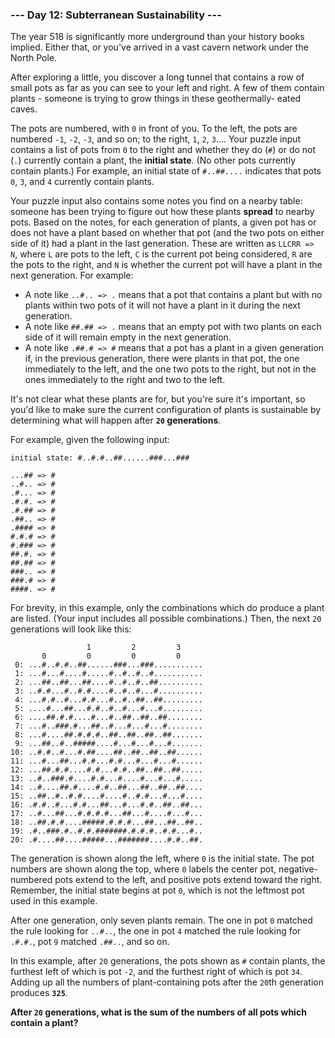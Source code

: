 ### --- Day 12: Subterranean Sustainability ---

The year 518 is significantly more underground than your history books
implied. Either that, or you've arrived in a vast cavern network under the
North Pole.

After exploring a little, you discover a long tunnel that contains a row of
small pots as far as you can see to your left and right. A few of them
contain plants - someone is trying to grow things in these geothermally-
eated caves.

The pots are numbered, with `0` in front of you. To the left, the pots are
numbered `-1`, `-2`, `-3`, and so on; to the right, `1`, `2`, `3`…. Your puzzle input
contains a list of pots from `0` to the right and whether they do (`#`) or do
not (`.`) currently contain a plant, the **initial state**. (No other pots
currently contain plants.) For example, an initial state of `#..##....`
indicates that pots `0`, `3`, and `4` currently contain plants.

Your puzzle input also contains some notes you find on a nearby table:
someone has been trying to figure out how these plants **spread** to nearby
pots. Based on the notes, for each generation of plants, a given pot has or
does not have a plant based on whether that pot (and the two pots on either
side of it) had a plant in the last generation. These are written as
`LLCRR => N`, where `L` are pots to the left, `C` is the current pot being
considered, `R` are the pots to the right, and `N` is whether the current pot
will have a plant in the next generation. For example:

- A note like `..#.. => .` means that a pot that contains a plant but with
  no plants within two pots of it will not have a plant in it during the
  next generation.
- A note like `##.## => .` means that an empty pot with two plants on each
  side of it will remain empty in the next generation.
- A note like `.##.# => #` means that a pot has a plant in a given
  generation if, in the previous generation, there were plants in that
  pot, the one immediately to the left, and the one two pots to the
  right, but not in the ones immediately to the right and two to the
  left.

It's not clear what these plants are for, but you're sure it's important,
so you'd like to make sure the current configuration of plants is
sustainable by determining what will happen after **`20` generations**.

For example, given the following input:

```
initial state: #..#.#..##......###...###

...## => #
..#.. => #
.#... => #
.#.#. => #
.#.## => #
.##.. => #
.#### => #
#.#.# => #
#.### => #
##.#. => #
##.## => #
###.. => #
###.# => #
####. => #
```

For brevity, in this example, only the combinations which do produce a
plant are listed. (Your input includes all possible combinations.) Then,
the next `20` generations will look like this:

```
                 1         2         3
       0         0         0         0
 0: ...#..#.#..##......###...###...........
 1: ...#...#....#.....#..#..#..#...........
 2: ...##..##...##....#..#..#..##..........
 3: ..#.#...#..#.#....#..#..#...#..........
 4: ...#.#..#...#.#...#..#..##..##.........
 5: ....#...##...#.#..#..#...#...#.........
 6: ....##.#.#....#...#..##..##..##........
 7: ...#..###.#...##..#...#...#...#........
 8: ...#....##.#.#.#..##..##..##..##.......
 9: ...##..#..#####....#...#...#...#.......
10: ..#.#..#...#.##....##..##..##..##......
11: ...#...##...#.#...#.#...#...#...#......
12: ...##.#.#....#.#...#.#..##..##..##.....
13: ..#..###.#....#.#...#....#...#...#.....
14: ..#....##.#....#.#..##...##..##..##....
15: ..##..#..#.#....#....#..#.#...#...#....
16: .#.#..#...#.#...##...#...#.#..##..##...
17: ..#...##...#.#.#.#...##...#....#...#...
18: ..##.#.#....#####.#.#.#...##...##..##..
19: .#..###.#..#.#.#######.#.#.#..#.#...#..
20: .#....##....#####...#######....#.#..##.
```

The generation is shown along the left, where `0` is the initial state. The
pot numbers are shown along the top, where `0` labels the center pot,
negative-numbered pots extend to the left, and positive pots extend toward
the right. Remember, the initial state begins at pot `0`, which is not the
leftmost pot used in this example.

After one generation, only seven plants remain. The one in pot `0` matched
the rule looking for `..#..`, the one in pot `4` matched the rule looking for
`.#.#.`, pot `9` matched `.##..`, and so on.

In this example, after `20` generations, the pots shown as `#` contain plants,
the furthest left of which is pot `-2`, and the furthest right of which is
pot `34`. Adding up all the numbers of plant-containing pots after the `20`th
generation produces **`325`**.

**After `20` generations, what is the sum of the numbers of all pots which
contain a plant?**
